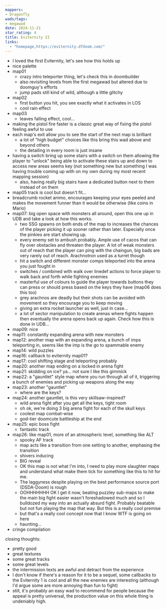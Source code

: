 ```yaml
---
mappers:
- Dragonfly
wads/tags:
- megawad
date: 2024-11-21
star_rating: 4
title: Eviternity II
links:
  - "homepage,https://eviternity.dfdoom.com/"
---
```


- I loved the first Eviternity, let's see how this holds up
- nice palette
- map01
  - crazy intro teleporter thing, let's check this in doombuilder
  - also revisiting levels from the first megawad but altered due to doomguy's efforts
  - jump pads still kind of wild, although a little glitchy
- map02
  - first button you hit, you see exactly what it activates in LOS
  - cool rain effect
- map03
  - leaves falling effect, cool...
- making the pistol fire faster is a classic great way of fixing the pistol feeling awful to use
- each map's exit allow you to see the start of the next map is brilliant
  - a lot of "high budget" choices like this bring this wad above and beyond others
  - the detailing in every room is just insane
- having a switch bring up some stairs with a switch on them allowing the player to "unlock" being able to activate these stairs up and down to access new areas seems key (not something new but something I was having trouble coming up with on my own during my most recent mapping session)
  - also, having really big stairs have a dedicated button next to them instead of on them
- map05 track is cool but doesn't fit...
- breadcrumb rocket ammo, encourages keeping your eyes peeled and makes the movement funner than it would be otherwise (like coins in Mario)
- map07: big open space with monsters all around, open this one up in UDB and take a look at how this works.
  - two SSG spawns on both ends of the map to increases the chances of the player picking it up sooner rather than later. Especially once the pinkies are start showing up.
  - every enemy set to ambush probably. Ample use of cacos that can fly over obstacles and threaten the player. A lot of weak monsters out of reach that the player can ping with the chaingun, big bads are very rarely out of reach. Arachnotron used as a turret though
  - hit a switch and different monster comps teleported into the arena you just fought in
  - switches / combined with walk over linedef actions to force player to walk back and forth while fighting enemies  
  - masterful use of colours to guide the player towards buttons they can press or should press based on the keys they have (map06 does this too)
  - grey arachnos are deadly but their shots can be avoided with movement so they encourage you to keep moving
  - giving an extra rocket launcher as well, just in case...
  - a lot of sector manipulation to create arenas where fights happen then eventually the arena opens back up again. Check how this is done in UDB...
- map09: nice
- map11: constantly expanding arena with new monsters
- map12: another map with an expanding arena, a bunch of imps teleporting in, seems like the imp is the go to spammable enemy
- map14: wild puzzles
- map16: callback to eviternity map01?
- map17: cool shifting stage and teleporting probably
- map20: another map ending on a locked in arena fight
- map21: skidding on ice? ya... not sure I like this gimmick
- map22: a "gauntlet" style map where you run through all of it, triggering a bunch of enemies and picking up weapons along the way
- map23: another "gauntlet"
  - where are the keys?
- map24: another gauntlet, is this very skillsaw-inspired?
  - wild arena fight after you get all the keys, tight room
  - oh ok, we're doing 3 big arena fight for each of the skull keys
  - coolest map combat-wise
  - god-tier doomcute battleship at the end
- map25: epic boss fight
  - fantastic track
- map26: like map01, more of an atmospheric level, something like ALT
  - spooky AF track
  - map acts like a transition from one setting to another, emphasing the transition
  - shivers inducing
  - BIG reveal
  - OK this map is not what I'm into, I need to play more slaughter maps and understand what make them tick for something like this to hit for me.
  - The laggyness despite playing on the best performance source port (DSDA-Doom) is rough
  - OOHHHHHHH OK I get it now, beating puzzley sub-maps to make the main big fight easier wasn't foreshadowed much and so I bulldozed my way into an actually absurd fight. Probably beatable but not fun playing the map that way. But this is a really cool premise
  - but that's a really cool concept now that I know WTF is going on here
  - haunting...
- cringe compilation

closing thoughts:
- pretty good
- great textures
- some great tracks
- some great levels
- the intermission texts are awful and detract from the experience
- I don't know if there's a reason for it to be a sequel, some callbacks to the Eviternity 1 is cool and all the new enemies are interesting (although I'd argue some are more annoying than fun to fight)
- still, it's probably an easy wad to recommend for people because the appeal is pretty universal, the production value on this whole thing is undeniably high.
